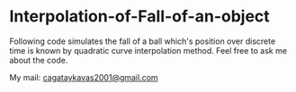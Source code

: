 # Interpolation-of-Fall-of-an-object
Following code simulates the fall of a ball which's position over discrete time is known by quadratic curve interpolation method. Feel free to ask me about the code.

My mail: cagataykavas2001@gmail.com
